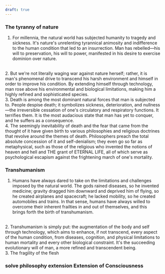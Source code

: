 ```yaml
---
draft: true
---
```

### The tyranny of nature
1. For millennia, the natural world has subjected humanity to tragedy and sickness. It's nature's unrelenting tyrannical animosity and indifference to the human condition that led to an insurrection. Man has rebelled—his will to preservation, his will to power, manifested in his desire to exercise dominion over nature.
<br>
2. But we're not literally waging war against nature herself; rather, it is man's phenomenal drive to transcend his harsh environment and himself in order to improve his condition. By extending himself through technology, man rose above his environmental and biological limitations, making him a highly refined and sophisticated species.
   <br>
3. Death is among the most dominant natural forces that man is subjected to. People despise death; it symbolizes sickness, deterioration, and nullness—the irreversible cessation of one's circulatory and respiratory functions. It terrifies them. It is the most audacious state that man has yet to conquer, and he suffers as a consequence.
<br>
4. The seemingly inevitability of death and the fear that came from the thought of it have given birth to various philosophies and religious doctrines that revolve around the themes of death. Philosophers preach the total absolute concession of it and self-denialism; they even go so far as metaphysical, such as those of the religious who invented the notions of heaven and hell and THE grant of ETERNAL LIFE, all of which serve as psychological escapism against the frightening march of one's mortality.

### Transhumanism
1. Humans have always dared to take on the limitations and challenges imposed by the natural world. The gods rained diseases, so he invented medicine; gravity dragged him downward and deprived him of flying, so he created airplanes and spacecraft; he lacked mobility, so he created automobiles and trains. In that sense, humans have always willed to overcome their inherent frailties in and out of themselves, and this brings forth the birth of transhumanism.
<br>
2. Transhumanism is simply put: the augmentation of the body and self through technology, which aims to enhance, if not transcend, every aspect of the human condition, from diseases, cognition, and physical limitations to human mortality and every other biological constraint. It's the succeeding evolutionary will of man, a more refined and transcendent being.
<br>
3. The fragility of the flesh

### solve philosophy extension Extension of Consciousness


